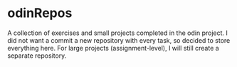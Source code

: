 # odinRepos
A collection of exercises and small projects completed in the odin project. I did not want a commit a new repository with every task, so decided to store everything here. For large projects (assignment-level), I will still create a separate repository. 
